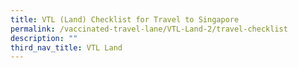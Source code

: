 ```yaml
---
title: VTL (Land) Checklist for Travel to Singapore
permalink: /vaccinated-travel-lane/VTL-Land-2/travel-checklist
description: ""
third_nav_title: VTL Land
---
```

